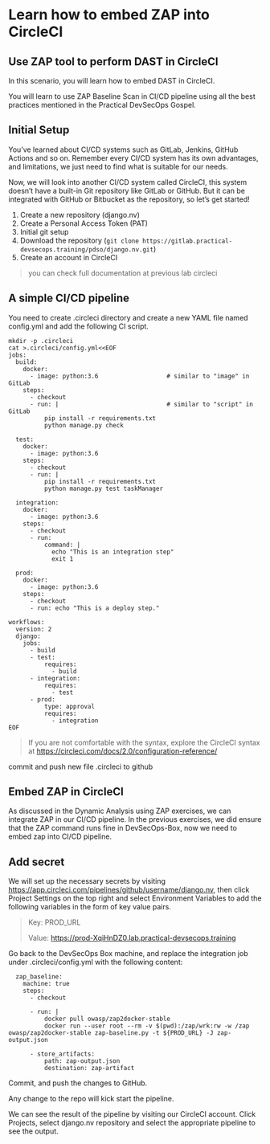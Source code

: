 Learn how to embed ZAP into CircleCI
================================

Use ZAP tool to perform DAST in CircleCI
------------------------------------------------

In this scenario, you will learn how to embed DAST in CircleCI.

You will learn to use ZAP Baseline Scan in CI/CD pipeline using all the best practices mentioned in the Practical DevSecOps Gospel.

Initial Setup
----------

You’ve learned about CI/CD systems such as GitLab, Jenkins, GitHub Actions and so on. Remember every CI/CD system has its own advantages, and limitations, we just need to find what is suitable for our needs.

Now, we will look into another CI/CD system called CircleCI, this system doesn’t have a built-in Git repository like GitLab or GitHub. But it can be integrated with GitHub or Bitbucket as the repository, so let’s get started!

1. Create a new repository (django.nv)
2. Create a Personal Access Token (PAT)
3. Initial git setup
4. Download the repository (`git clone https://gitlab.practical-devsecops.training/pdso/django.nv.git`)
5. Create an account in CircleCI

> you can check full documentation at previous lab circleci

A simple CI/CD pipeline
----------

You need to create .circleci directory and create a new YAML file named config.yml and add the following CI script.

```
mkdir -p .circleci
cat >.circleci/config.yml<<EOF
jobs:
  build:
    docker:
      - image: python:3.6                   # similar to "image" in GitLab
    steps:
      - checkout
      - run: |                              # similar to "script" in GitLab
          pip install -r requirements.txt
          python manage.py check

  test:
    docker:
      - image: python:3.6
    steps:
      - checkout
      - run: |
          pip install -r requirements.txt
          python manage.py test taskManager

  integration:
    docker:
      - image: python:3.6
    steps:
      - checkout
      - run:
          command: |
            echo "This is an integration step"
            exit 1

  prod:
    docker:
      - image: python:3.6
    steps:
      - checkout
      - run: echo "This is a deploy step."

workflows:
  version: 2
  django:
    jobs:
      - build
      - test:
          requires:
            - build 
      - integration:
          requires:
            - test
      - prod:
          type: approval
          requires:
            - integration
EOF
```

> If you are not comfortable with the syntax, explore the CircleCI syntax at https://circleci.com/docs/2.0/configuration-reference/

commit and push new file .circleci to github

Embed ZAP in CircleCI
----------

As discussed in the Dynamic Analysis using ZAP exercises, we can integrate ZAP in our CI/CD pipeline. In the previous exercises, we did ensure that the ZAP command runs fine in DevSecOps-Box, now we need to embed zap into CI/CD pipeline.

Add secret
----------

We will set up the necessary secrets by visiting https://app.circleci.com/pipelines/github/username/django.nv, then click Project Settings on the top right and select Environment Variables to add the following variables in the form of key value pairs.

> Key: PROD_URL
>
> Value: https://prod-XqiHnDZ0.lab.practical-devsecops.training

Go back to the DevSecOps Box machine, and replace the integration job under .circleci/config.yml with the following content:

```
  zap_baseline:
    machine: true
    steps:
      - checkout

      - run: |
          docker pull owasp/zap2docker-stable
          docker run --user root --rm -v $(pwd):/zap/wrk:rw -w /zap owasp/zap2docker-stable zap-baseline.py -t ${PROD_URL} -J zap-output.json

      - store_artifacts:
          path: zap-output.json
          destination: zap-artifact
```

Commit, and push the changes to GitHub.

Any change to the repo will kick start the pipeline.

We can see the result of the pipeline by visiting our CircleCI account. Click Projects, select django.nv repository and select the appropriate pipeline to see the output.

